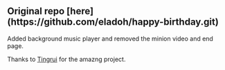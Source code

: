 <h2> Original repo [here](https://github.com/eladoh/happy-birthday.git)</h2>

Added background music player and removed the minion video and end page. 

Thanks to [Tingrui](https://github.com/eladoh) for the amazng project.


